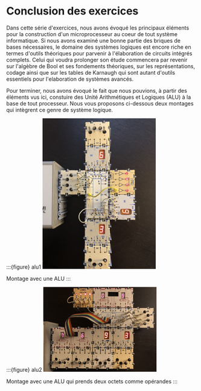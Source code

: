 # Conclusion des exercices

Dans cette série d'exercices, nous avons évoqué les principaux éléments pour la construction d'un microprocesseur au coeur de tout système informatique. Si nous avons examiné une bonne partie des briques de bases nécessaires, le domaine des systèmes logiques est encore riche en termes d'outils théoriques pour parvenir à l'élaboration de circuits intégrés complets. Celui qui voudra prolonger son étude commencera par revenir sur l'algèbre de Bool et ses fondements théoriques, sur les représentations, codage ainsi que sur les tables de Karnaugh qui sont autant d'outils essentiels pour l'elaboration de systèmes avancés.

Pour terminer, nous avons évoqué le fait que nous pouvions, à partir des éléments vus ici, constuire des Unité Arithmétiques et Logiques (ALU) à la base de tout processeur. Nous vous proposons ci-dessous deux montages qui intègrent ce genre de système logique.

:::{figure} alu1
<img src="media/Logidules/alu1.jpg" width=300>

Montage avec une ALU
:::

:::{figure} alu2
<img src="media/Logidules/alu2.jpg" width=300>

Montage avec une ALU qui prends deux octets comme opérandes
:::



[^SPapert]: On appuiera cette approche avec les théories du constructionnisme de Seymour Pappert, lui-même dans la continuité du constructivisme de Piaget.
[^hexa]: La notation hexadécimale se fait en base 16 avec les chiffres suivants: {1,2,3,4,5,6,7,8,9,A,B,C,D,E,F}
[^2]:Par Teknad — Travail personnel, CC BY-SA 4.0, https://commons.wikimedia.org/w/index.php?curid=36768081
[^3]: CC BY-SA 3.0, https://commons.wikimedia.org/w/index.php?curid=227770